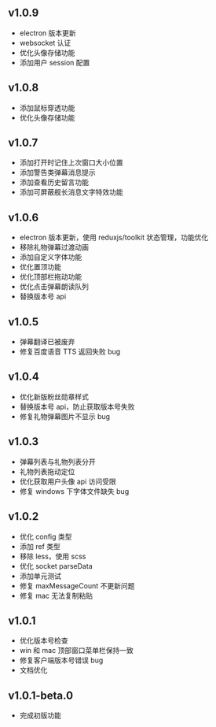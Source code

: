 ## v1.0.9

- electron 版本更新
- websocket 认证
- 优化头像存储功能
- 添加用户 session 配置

## v1.0.8

- 添加鼠标穿透功能
- 优化头像存储功能

## v1.0.7

- 添加打开时记住上次窗口大小位置
- 添加警告类弹幕消息提示
- 添加查看历史留言功能
- 添加可屏蔽舰长消息文字特效功能

## v1.0.6

- electron 版本更新，使用 reduxjs/toolkit 状态管理，功能优化
- 移除礼物弹幕过渡动画
- 添加自定义字体功能
- 优化置顶功能
- 优化顶部栏拖动功能
- 优化点击弹幕朗读队列
- 替换版本号 api

## v1.0.5

- 弹幕翻译已被废弃
- 修复百度语音 TTS 返回失败 bug

## v1.0.4

- 优化新版粉丝勋章样式
- 替换版本号 api，防止获取版本号失败
- 修复礼物弹幕图片不显示 bug

## v1.0.3

- 弹幕列表与礼物列表分开
- 礼物列表拖动定位
- 优化获取用户头像 api 访问受限
- 修复 windows 下字体文件缺失 bug

## v1.0.2

- 优化 config 类型
- 添加 ref 类型
- 移除 less，使用 scss
- 优化 socket parseData
- 添加单元测试
- 修复 maxMessageCount 不更新问题
- 修复 mac 无法复制粘贴

## v1.0.1

- 优化版本号检查
- win 和 mac 顶部窗口菜单栏保持一致
- 修复客户端版本号错误 bug
- 文档优化

## v1.0.1-beta.0

- 完成初版功能
